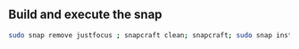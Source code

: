 ## Build and execute the snap

```bash
sudo snap remove justfocus ; snapcraft clean; snapcraft; sudo snap install justfocus_*.*.*_amd64.snap --dangerous; justfocus
```
